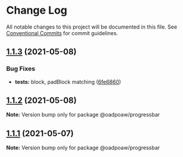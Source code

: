# Change Log

All notable changes to this project will be documented in this file.
See [Conventional Commits](https://conventionalcommits.org) for commit guidelines.

## [1.1.3](https://github.com/oadpoaw/packages/compare/@oadpoaw/progressbar@1.1.2...@oadpoaw/progressbar@1.1.3) (2021-05-08)


### Bug Fixes

* **tests:** block, padBlock matching ([6fe6860](https://github.com/oadpoaw/packages/commit/6fe6860731f61a0e283db1b8ecc2d9d3c679f04f))





## [1.1.2](https://github.com/oadpoaw/packages/compare/@oadpoaw/progressbar@1.1.1...@oadpoaw/progressbar@1.1.2) (2021-05-08)

**Note:** Version bump only for package @oadpoaw/progressbar





## [1.1.1](https://github.com/oadpoaw/packages/compare/@oadpoaw/progressbar@1.1.0...@oadpoaw/progressbar@1.1.1) (2021-05-07)

**Note:** Version bump only for package @oadpoaw/progressbar
